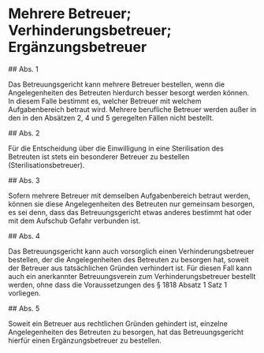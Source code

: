 # Mehrere Betreuer; Verhinderungsbetreuer; Ergänzungsbetreuer



\#\# Abs. 1

 Das Betreuungsgericht kann mehrere Betreuer bestellen, wenn die Angelegenheiten des Betreuten hierdurch besser besorgt werden können. In diesem Falle bestimmt es, welcher Betreuer mit welchem Aufgabenbereich betraut wird. Mehrere berufliche Betreuer werden außer in den in den Absätzen 2, 4 und 5 geregelten Fällen nicht bestellt.

\#\# Abs. 2

 Für die Entscheidung über die Einwilligung in eine Sterilisation des Betreuten ist stets ein besonderer Betreuer zu bestellen (Sterilisationsbetreuer).

\#\# Abs. 3

 Sofern mehrere Betreuer mit demselben Aufgabenbereich betraut werden, können sie diese Angelegenheiten des Betreuten nur gemeinsam besorgen, es sei denn, dass das Betreuungsgericht etwas anderes bestimmt hat oder mit dem Aufschub Gefahr verbunden ist.

\#\# Abs. 4

 Das Betreuungsgericht kann auch vorsorglich einen Verhinderungsbetreuer bestellen, der die Angelegenheiten des Betreuten zu besorgen hat, soweit der Betreuer aus tatsächlichen Gründen verhindert ist. Für diesen Fall kann auch ein anerkannter Betreuungsverein zum Verhinderungsbetreuer bestellt werden, ohne dass die Voraussetzungen des § 1818 Absatz 1 Satz 1 vorliegen.

\#\# Abs. 5

 Soweit ein Betreuer aus rechtlichen Gründen gehindert ist, einzelne Angelegenheiten des Betreuten zu besorgen, hat das Betreuungsgericht hierfür einen Ergänzungsbetreuer zu bestellen. 

